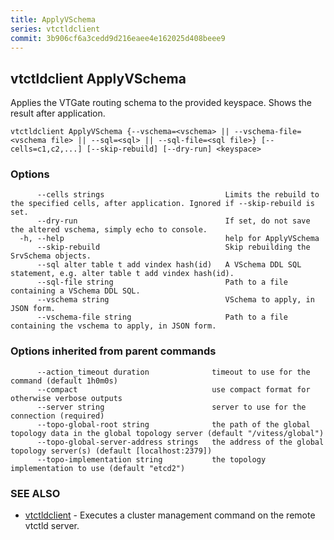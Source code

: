 ```yaml
---
title: ApplyVSchema
series: vtctldclient
commit: 3b906cf6a3cedd9d216eaee4e162025d408beee9
---
```

## vtctldclient ApplyVSchema

Applies the VTGate routing schema to the provided keyspace. Shows the result after application.

```
vtctldclient ApplyVSchema {--vschema=<vschema> || --vschema-file=<vschema file> || --sql=<sql> || --sql-file=<sql file>} [--cells=c1,c2,...] [--skip-rebuild] [--dry-run] <keyspace>
```

### Options

```
      --cells strings                           Limits the rebuild to the specified cells, after application. Ignored if --skip-rebuild is set.
      --dry-run                                 If set, do not save the altered vschema, simply echo to console.
  -h, --help                                    help for ApplyVSchema
      --skip-rebuild                            Skip rebuilding the SrvSchema objects.
      --sql alter table t add vindex hash(id)   A VSchema DDL SQL statement, e.g. alter table t add vindex hash(id).
      --sql-file string                         Path to a file containing a VSchema DDL SQL.
      --vschema string                          VSchema to apply, in JSON form.
      --vschema-file string                     Path to a file containing the vschema to apply, in JSON form.
```

### Options inherited from parent commands

```
      --action_timeout duration              timeout to use for the command (default 1h0m0s)
      --compact                              use compact format for otherwise verbose outputs
      --server string                        server to use for the connection (required)
      --topo-global-root string              the path of the global topology data in the global topology server (default "/vitess/global")
      --topo-global-server-address strings   the address of the global topology server(s) (default [localhost:2379])
      --topo-implementation string           the topology implementation to use (default "etcd2")
```

### SEE ALSO

* [vtctldclient](../)	 - Executes a cluster management command on the remote vtctld server.

